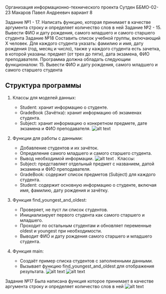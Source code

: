 Организация информационно-технического проекта
Сутден ББМО-02-23 Макаров Павел Андреевич вариант 8

Задание №1 - 17.	Написать функцию, которая принимает в качестве аргумента строку и определяет количество слов в ней
Задание №2 - 15.	Вывести ФИО и дату рождения, самого младшего и самого старшего студента
Задание №18
Составить список учебной группы, включающий Х человек. Для каждого студента указать: фамилию и имя, дату рождения (год, месяц и число), также у каждого студента есть зачетка, в которой указаны: предмет (от трех до пяти), дата экзамена, ФИО преподавателя.
Программа должна обладать следующим функционалом:
15.	Вывести ФИО и дату рождения, самого младшего и самого старшего студента

## Структура программы

1. Классы для моделей данных:
   - Student: хранит информацию о студенте.
   - GradeBook (Зачётка): хранит информацию об экзаменах студента.
   - Subject: хранит информацию о конкретном предмете, дате экзамена и ФИО преподавателя.
![alt text](image-1.png)
2. Функции для работы с данными:
   - Добавление студентов и их зачёток.
   - Определение самого младшего и самого старшего студента.
   - Вывод необходимой информации.
![alt text](image-2.png)
. Классы:
   - Subject: представляет отдельный предмет с названием, датой экзамена и ФИО преподавателя.
   - GradeBook: содержит список предметов (Subject) для каждого студента.
   - Student: содержит основную информацию о студенте, включая имя, фамилию, дату рождения и зачётку.

2. Функция find_youngest_and_oldest:
   - Проверяет, не пуст ли список студентов.
   - Инициализирует первого студента как самого старшего и младшего.
   - Проходит по остальным студентам и обновляет переменные oldest и youngest при необходимости.
   - Выводит ФИО и дату рождения самого старшего и младшего студента.

3. Функция main:
   - Создаёт пример списка студентов с заполненными данными.
   - Вызывает функцию find_youngest_and_oldest для отображения результата.
   ![alt text](image-3.png)
   ![alt text](image-4.png)
   

Задание №17
Была написана функция которое принимает в качестве аргумента строку и определяет количество слов в ней
![alt text](image.png)